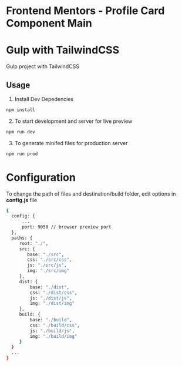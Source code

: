 # Frontend Mentors - Profile Card Component Main

# Gulp with TailwindCSS

Gulp project with TailwindCSS 

## Usage

1. Install Dev Depedencies
```sh
npm install
```
2. To start development and server for live preview
```sh
npm run dev
```
3. To generate minifed files for production server
```sh
npm run prod 
```

# Configuration


To change the path of files and destination/build folder, edit options in **config.js** file
```sh
{
  config: {
      ...
      port: 9050 // browser preview port
  },
  paths: {
     root: "./",
     src: {
        base: "./src",
        css: "./src/css",
        js: "./src/js",
        img: "./src/img"
     },
     dist: {
         base: "./dist",
         css: "./dist/css",
         js: "./dist/js",
         img: "./dist/img"
     },
     build: {
         base: "./build",
         css: "./build/css",
         js: "./build/js",
         img: "./build/img"
     }
  }
  ...
}
```
